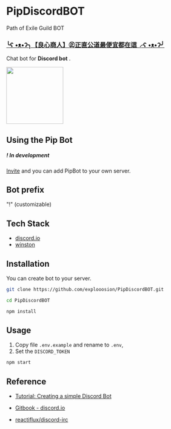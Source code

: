 # PipDiscordBOT

Path of Exile Guild BOT

### **[╰ʕ •ᴥ•ʔ╮【良心商人】㊣正直公道最便宜都在這╭ʕ •ᴥ•ʔ╯<Crafty>](https://web.poe.garena.tw/guild/profile/119610)**

Chat bot for **Discord bot** .
  
<img src="https://i.imgur.com/RZP1rAx.png" width="150" height="150">

## Using the Pip Bot

##### ! In development 
[Invite](https://discordapp.com/api/oauth2/authorize?client_id=414702149772247050&permissions=3668032&scope=bot) and you can add PipBot to your own server.

## Bot prefix
"!" (customizable)

## Tech Stack

+ [discord.io](https://github.com/izy521/discord.io)
+ [winston](https://github.com/winstonjs/winston)


## Installation

You can create bot to your server.

```bash
git clone https://github.com/explooosion/PipDiscordBOT.git
```

```bash
cd PipDiscordBOT
```

```bash
npm install
```

## Usage

1. Copy file `.env.example` and rename to `.env`,  
2. Set the `DISCORD_TOKEN` 

```bash
npm start
```

## Reference

+ [Tutorial: Creating a simple Discord Bot](https://medium.com/@renesansz/tutorial-creating-a-simple-discord-bot-9465a2764dc0)

+ [Gitbook - discord.io](https://izy521.gitbooks.io/discord-io/content/)

+ [reactiflux/discord-irc](https://github.com/reactiflux/discord-irc/wiki/Creating-a-discord-bot-&-getting-a-token)